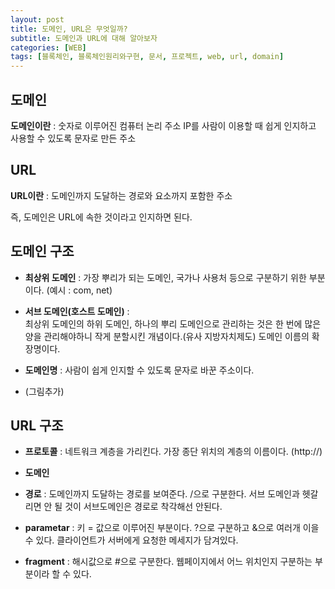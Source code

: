 ```yaml
---
layout: post
title: 도메인, URL은 무엇일까?
subtitle: 도메인과 URL에 대해 알아보자
categories: [WEB]
tags: [블록체인, 블록체인원리와구현, 문서, 프로젝트, web, url, domain]
---  
```

   
## 도메인   

**도메인이란** : 숫자로 이루어진 컴퓨터 논리 주소 IP를 사람이 이용할 때 쉽게 인지하고 사용할 수 있도록 문자로 만든 주소   

## URL   
    
**URL이란** : 도메인까지 도달하는 경로와 요소까지 포함한 주소   
   
즉, 도메인은 URL에 속한 것이라고 인지하면 된다.   
   
## 도메인 구조   
   
+ **최상위 도메인** : 가장 뿌리가 되는 도메인, 국가나 사용처 등으로 구분하기 위한 부분이다. (예시 : com, net)     
   
+ **서브 도메인(호스트 도메인)** :    
   최상위 도메인의 하위 도메인, 하나의 뿌리 도메인으로 관리하는 것은 한 번에 많은 양을 관리해야하니 작게 분할시킨 개념이다.(유사 지방자치제도) 도메인 이름의 확장명이다.   

+ **도메인명** : 사람이 쉽게 인지할 수 있도록 문자로 바꾼 주소이다.   

+ (그림추가)   

## URL 구조   

+ **프로토콜** : 네트워크 계층을 가리킨다. 가장 종단 위치의 계층의 이름이다. (http://)   

+ **도메인**    
   
+ **경로** : 도메인까지 도달하는 경로를 보여준다. /으로 구분한다. 서브 도메인과 헷갈리면 안 될 것이 서브도메인은 경로로 착각해선 안된다.    
   
+ **parametar** : 키 = 값으로 이루어진 부분이다. ?으로 구분하고 &으로 여러개 이을 수 있다. 클라이언트가 서버에게 요청한 메세지가 담겨있다.   
   
+ **fragment** : 해시값으로 #으로 구분한다. 웹페이지에서 어느 위치인지 구분하는 부분이라 할 수 있다.
